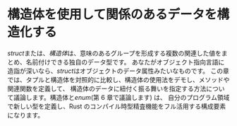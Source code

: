 <!--
# Using Structs to Structure Related Data
-->

# 構造体を使用して関係のあるデータを構造化する

<!--
A *struct*, or *structure*, is a custom data type that lets us name and
package together multiple related values that make up a meaningful group. If
you're familiar with an object-oriented language, a *struct* is like an
object's data attributes. In this chapter, we’ll compare and contrast tuples
with structs demonstrate how to use structs, and discuss how to define methods
and associated functions to specify behavior associated with a struct’s data.
Structs and enums (discussed in Chapter 6) are the building blocks for creating
new types in your program’s domain to take full advantage of Rust's compile
time type checking.
-->

*struct*または、*構造体*は、意味のあるグループを形成する複数の関連した値をまとめ、名前付けできる独自のデータ型です。
あなたがオブジェクト指向言語に造詣が深いなら、*struct*はオブジェクトのデータ属性みたいなものです。
この章では、タプルと構造体を対照的に比較し、構造体の使用法をデモし、メソッドや関連関数を定義して、
構造体のデータに紐付く振る舞いを指定する方法について議論します。構造体と*enum*(第 6 章で議論します) は、
自分のプログラム領域で新しい型を定義し、Rust のコンパイル時型精査機能をフル活用する構成要素になります。
